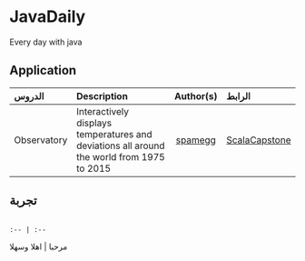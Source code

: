 # JavaDaily
Every day with java

## Application
الدروس  | Description | Author(s) | الرابط 
:-- | :-- | :--: | :--
Observatory | Interactively displays temperatures and deviations all around the world from 1975 to 2015 | [spamegg](https://github.com/spamegg1) | [ScalaCapstone](https://github.com/spamegg1/ScalaCapstone)



## تجربة 
                                                                                                                                                                          :-- | :-- 
مرحبا | اهلا وسهلا 

